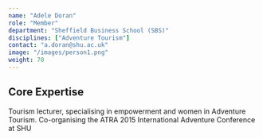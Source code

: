```yaml
---
name: "Adele Doran"
role: "Member"
department: "Sheffield Business School (SBS)"
disciplines: ["Adventure Tourism"]
contact: "a.doran@shu.ac.uk"
image: "/images/person1.png"
weight: 70
---
```


## Core Expertise

Tourism lecturer, specialising in empowerment and women in Adventure Tourism. Co-organising the ATRA 2015 International Adventure Conference at SHU
